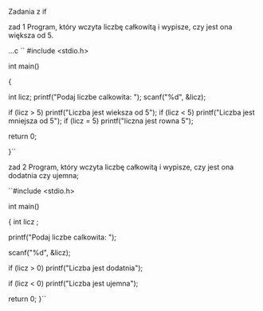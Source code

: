 Zadania z if 

zad 1 
Program, który wczyta liczbę całkowitą i wypisze, czy jest ona większa od 5. 


...c
``
#include <stdio.h>

int main()

{

  int licz;
  printf("Podaj liczbe calkowita: ");
  scanf("%d", &licz);

  if (licz > 5) printf("Liczba jest wieksza od 5");
  if (licz < 5) printf("Liczba jest mniejsza od 5");
  if (licz = 5) printf("liczna jest rowna 5");

  return 0;

}``

zad 2
Program, który wczyta liczbę całkowitą i wypisze, czy jest ona dodatnia czy ujemna;

``#include <stdio.h>

int main()

{
   int licz ;


   printf("Podaj liczbe calkowita: ");

   scanf("%d", &licz);
   

   if (licz > 0) printf("Liczba jest dodatnia");

   if (licz < 0) printf("Liczba jest ujemna");
   

   return 0;
}``
